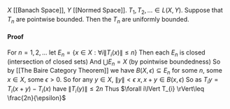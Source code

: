 $X$ [[Banach Space]], $Y$ [[Normed Space]].
$T_{1},T_{2},\dots \in L(X,Y)$. Suppose that $T_{n}$ are pointwise bounded.
Then the $T_{n}$ are uniformly bounded.
#### Proof
For $n=1,2,\dots$ let $E_{n}=\{ x\in X:\forall i\lVert T_{i}(x) \rVert\leq n \}$
Then each $E_{n}$ is closed (intersection of closed sets)
And $\bigcup E_{n}=X$ (by pointwise boundedness)
So by [[The Baire Category Theorem]] we have $B(X,\epsilon)\subseteq E_{n}$ for some $n$, some $x\in X$, some $\epsilon>0$.
So for any $y\in X$, $\lVert y \rVert<\epsilon$
$x,x+y\in B(x,\epsilon)$
So as $T_{i}y=T_{i}(x+y)-T_{i}(x)$ have $\lVert T_{i}(y) \rVert\leq 2n$
Thus $\forall i\lVert T_{i} \rVert\leq \frac{2n}{\epsilon}$
